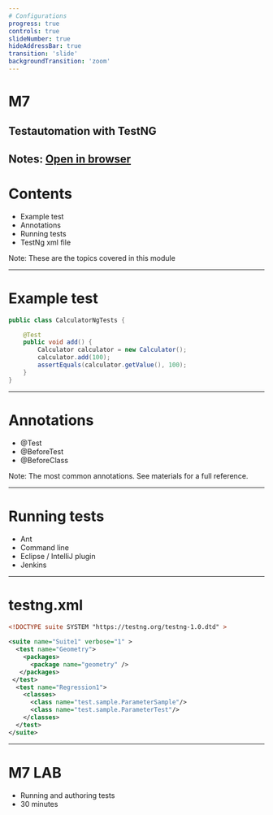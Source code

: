 ```yaml
---
# Configurations
progress: true
controls: true
slideNumber: true
hideAddressBar: true
transition: 'slide' 
backgroundTransition: 'zoom'
---
```


# M7
## Testautomation with TestNG

Notes:
[Open in browser](https://mark.show/?source=https://github.com/rofr/java-training/raw/master/docs/M7_TestNG/slides.md)
---

# Contents
- Example test
- Annotations
- Running tests
- TestNg xml file

Note: These are the topics covered in this module

---

# Example test
```java
public class CalculatorNgTests {

	@Test
	public void add() {
		Calculator calculator = new Calculator();
		calculator.add(100);
		assertEquals(calculator.getValue(), 100);
	}	
}
```

---

# Annotations
 - @Test
 - @BeforeTest
 - @BeforeClass

Note: The most common annotations. See materials for a full reference.

---

# Running tests
 - Ant
 - Command line
 - Eclipse / IntelliJ plugin
 - Jenkins

---

# testng.xml

```xml
<!DOCTYPE suite SYSTEM "https://testng.org/testng-1.0.dtd" >
  
<suite name="Suite1" verbose="1" >
  <test name="Geometry">
    <packages>
      <package name="geometry" />
   </packages>
 </test>
  <test name="Regression1">
    <classes>
      <class name="test.sample.ParameterSample"/>
      <class name="test.sample.ParameterTest"/>
    </classes>
  </test>
</suite>

``` 
---

# M7 LAB
- Running and authoring tests
- 30 minutes

